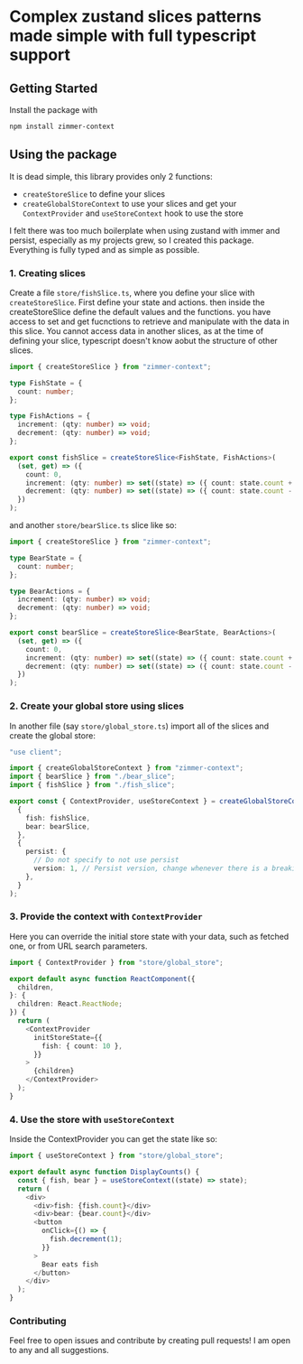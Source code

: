 # Complex zustand slices patterns made simple with full typescript support

## Getting Started

Install the package with

```bash
npm install zimmer-context
```

## Using the package

It is dead simple, this library provides only 2 functions:

- `createStoreSlice` to define your slices
- `createGlobalStoreContext` to use your slices and get your `ContextProvider` and `useStoreContext` hook to use the store

I felt there was too much boilerplate when using zustand with immer and persist, especially as my projects grew, so I created this package. Everything is fully typed and as simple as possible.

### 1. Creating slices

Create a file `store/fishSlice.ts`, where you define your slice with `createStoreSlice`. First define your state and actions. then inside the createStoreSlice define the default values and the functions. you have access to set and get fucnctions to retrieve and manipulate with the data in this slice. You cannot access data in another slices, as at the time of defining your slice, typescript doesn't know aobut the structure of other slices.

```typescript
import { createStoreSlice } from "zimmer-context";

type FishState = {
  count: number;
};

type FishActions = {
  increment: (qty: number) => void;
  decrement: (qty: number) => void;
};

export const fishSlice = createStoreSlice<FishState, FishActions>(
  (set, get) => ({
    count: 0,
    increment: (qty: number) => set((state) => ({ count: state.count + qty })),
    decrement: (qty: number) => set((state) => ({ count: state.count - qty })),
  })
);
```

and another `store/bearSlice.ts` slice like so:

```typescript
import { createStoreSlice } from "zimmer-context";

type BearState = {
  count: number;
};

type BearActions = {
  increment: (qty: number) => void;
  decrement: (qty: number) => void;
};

export const bearSlice = createStoreSlice<BearState, BearActions>(
  (set, get) => ({
    count: 0,
    increment: (qty: number) => set((state) => ({ count: state.count + qty })),
    decrement: (qty: number) => set((state) => ({ count: state.count - qty })),
  })
);
```

### 2. Create your global store using slices

In another file (say `store/global_store.ts`) import all of the slices and create the global store:

```typescript
"use client";

import { createGlobalStoreContext } from "zimmer-context";
import { bearSlice } from "./bear_slice";
import { fishSlice } from "./fish_slice";

export const { ContextProvider, useStoreContext } = createGlobalStoreContext(
  {
    fish: fishSlice,
    bear: bearSlice,
  },
  {
    persist: {
      // Do not specify to not use persist
      version: 1, // Persist version, change whenever there is a breaking change in the structure of the store
    },
  }
);
```

### 3. Provide the context with `ContextProvider`

Here you can override the initial store state with your data, such as fetched one, or from URL search parameters.

```typescript
import { ContextProvider } from "store/global_store";

export default async function ReactComponent({
  children,
}: {
  children: React.ReactNode;
}) {
  return (
    <ContextProvider
      initStoreState={{
        fish: { count: 10 },
      }}
    >
      {children}
    </ContextProvider>
  );
}
```

### 4. Use the store with `useStoreContext`

Inside the ContextProvider you can get the state like so:

```typescript
import { useStoreContext } from "store/global_store";

export default async function DisplayCounts() {
  const { fish, bear } = useStoreContext((state) => state);
  return (
    <div>
      <div>fish: {fish.count}</div>
      <div>bear: {bear.count}</div>
      <button
        onClick={() => {
          fish.decrement(1);
        }}
      >
        Bear eats fish
      </button>
    </div>
  );
}
```

### Contributing

Feel free to open issues and contribute by creating pull requests! I am open to any and all suggestions.
